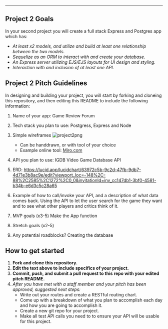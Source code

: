 

---
## Project 2 Goals

In your second project you will create a full stack Express and Postgres app which has:
- *At least x2 models, and utilize and build at least one relationship between the two models.*
- *Sequelize as an ORM to interact with and create your database.*
- *An Express server utilizing EJS/EJS layouts for UI design and styling.*
- *Interaction with and inclusion of at least one API.*

## Project 2 Pitch Guidelines

In designing and building your project, you will start by forking and cloneing this repository, and then editing this README to include the following information: 
1. Name of your app: Game Review Forum
2. Tech stack you plan to use: Postgress, Express and Node
3. Simple wireframes 
![project2png](https://user-images.githubusercontent.com/91287414/141556923-1307e079-d9f1-499d-926a-ec18d623d35d.png)

     * Can be handdrawn, or with tool of your choice
     * Example online tool: [Miro.com](https://miro.com/)
5. API you plan to use: IGDB Video Game Database API 
6. ERD: https://lucid.app/lucidchart/63972c5b-9c2d-47fb-9db7-4d71e3b8ac9e/edit?viewport_loc=-148%2C-88%2C2585%2C1272%2C0_0&invitationId=inv_cc147db1-3bf0-4581-b34b-e6d3c5c28a65
7. Example of how to call/invoke your API, and a description of what data comes back. 
Using the API to let the user search for the game they want and to see what other players and critics think of it.
8. MVP goals (x3-5)
Make the App function
9. Stretch goals (x2-5)
10. Any potential roadblocks?
Creating the database
## How to get started
1. **Fork and clone this repository.**
2. **Edit the text above to include specifics of your project.**
3. **Commit, push, and submit a pull request to this repo with your edited pitch README.**
4. *After you have met with a staff member and your pitch has been approved, suggested next steps:*
      * Write out your routes and create a RESTful routing chart.
      * Come up with a breakdown of what you plan to accomplish each day and how you are going to accomplish it.
      * Create a new git repo for your project. 
      * Make all test API calls you need to to ensure your API will be usable for this project. 




